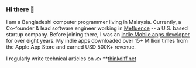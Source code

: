 ### Hi there 👋
I am a Bangladeshi computer programmer living in Malaysia. Currently, a Co-founder & lead software engineer working in [Mefluence](https://www.mefluence.com/) -- a U.S. based startup company. Before joining there, I was an [indie Mobile apps developer](https://ithinkdiff.net/) for over eight years. My indie apps downloaded over 15+ Million times from the Apple App Store and earned USD 500K+ revenue. 

I regularly write technical articles on ✍️ **[thinkdiff.net](https://thinkdiff.net/)
